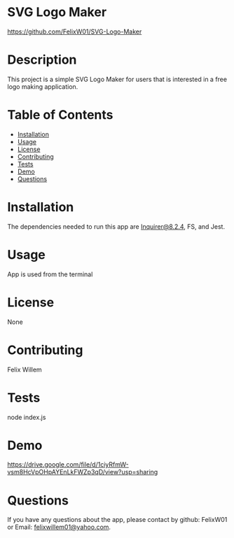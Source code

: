    # SVG Logo Maker
  https://github.com/FelixW01/SVG-Logo-Maker 
  # Description
  This project is a simple SVG Logo Maker for users that is interested in a free logo making application.
  # Table of Contents
  * [Installation](#installation)
  * [Usage](#usage)
  * [License](#license)
  * [Contributing](#contributing)
  * [Tests](#tests)
  * [Demo](#demo)
  * [Questions](#questions)
  # Installation
  The dependencies needed to run this app are Inquirer@8.2.4, FS, and Jest.
  # Usage
  App is used from the terminal
  # License
  None
  # Contributing
  Felix Willem
  # Tests
  node index.js
  # Demo
  https://drive.google.com/file/d/1ciyRfmW-vsm8HcVpOHpAYEnLkFWZp3qD/view?usp=sharing
  # Questions
  If you have any questions about the app, please contact by github: FelixW01 or Email: felixwillem01@yahoo.com. 
